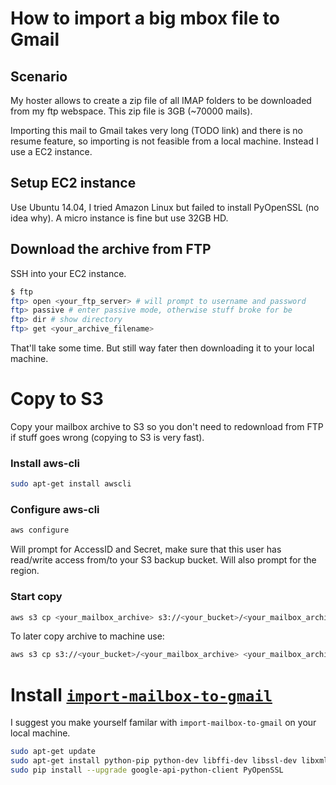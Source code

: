 # How to import a big mbox file to Gmail

## Scenario

My hoster allows to create a zip file of all IMAP folders to be downloaded from my ftp webspace. This zip file is 3GB (~70000 mails).

Importing this mail to Gmail takes very long (TODO link) and there is no resume feature, so importing is not feasible from a local machine. Instead I use a EC2 instance.

## Setup EC2 instance

Use Ubuntu 14.04, I tried Amazon Linux but failed to install PyOpenSSL (no idea why). A micro instance is fine but use 32GB HD.

## Download the archive from FTP

SSH into your EC2 instance.

```bash
$ ftp
ftp> open <your_ftp_server> # will prompt to username and password
ftp> passive # enter passive mode, otherwise stuff broke for be
ftp> dir # show directory
ftp> get <your_archive_filename>
```

That'll take some time. But still way fater then downloading it to your local machine.

# Copy to S3

Copy your mailbox archive to S3 so you don't need to redownload from FTP if stuff goes wrong (copying to S3 is very fast).

### Install aws-cli

```bash
sudo apt-get install awscli
```

### Configure aws-cli

```bash
aws configure
```

Will prompt for AccessID and Secret, make sure that this user has read/write access from/to your S3 backup bucket. Will also prompt for the region.

### Start copy

```bash
aws s3 cp <your_mailbox_archive> s3://<your_bucket>/<your_mailbox_archive>
```

To later copy archive to machine use:

```bash
aws s3 cp s3://<your_bucket>/<your_mailbox_archive> <your_mailbox_archive> 
```

# Install [`import-mailbox-to-gmail`](https://github.com/google/import-mailbox-to-gmail)

I suggest you make yourself familar with `import-mailbox-to-gmail` on your local machine.

```bash
sudo apt-get update
sudo apt-get install python-pip python-dev libffi-dev libssl-dev libxml2-dev libxslt1-dev libjpeg8-dev zlib1g-dev # otherwise PyOpenSSL install failed
sudo pip install --upgrade google-api-python-client PyOpenSSL
```
